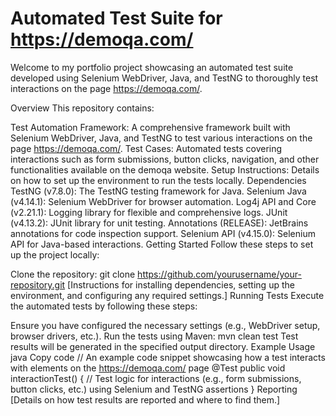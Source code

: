# Automated Test Suite for https://demoqa.com/

Welcome to my portfolio project showcasing an automated test suite developed using Selenium WebDriver, Java, and TestNG to thoroughly test interactions on the page https://demoqa.com/.

Overview
This repository contains:

Test Automation Framework: A comprehensive framework built with Selenium WebDriver, Java, and TestNG to test various interactions on the page https://demoqa.com/.
Test Cases: Automated tests covering interactions such as form submissions, button clicks, navigation, and other functionalities available on the demoqa website.
Setup Instructions: Details on how to set up the environment to run the tests locally.
Dependencies
TestNG (v7.8.0): The TestNG testing framework for Java.
Selenium Java (v4.14.1): Selenium WebDriver for browser automation.
Log4j API and Core (v2.21.1): Logging library for flexible and comprehensive logs.
JUnit (v4.13.2): JUnit library for unit testing.
Annotations (RELEASE): JetBrains annotations for code inspection support.
Selenium API (v4.15.0): Selenium API for Java-based interactions.
Getting Started
Follow these steps to set up the project locally:

Clone the repository: git clone https://github.com/yourusername/your-repository.git
[Instructions for installing dependencies, setting up the environment, and configuring any required settings.]
Running Tests
Execute the automated tests by following these steps:

Ensure you have configured the necessary settings (e.g., WebDriver setup, browser drivers, etc.).
Run the tests using Maven: mvn clean test
Test results will be generated in the specified output directory.
Example Usage
java
Copy code
// An example code snippet showcasing how a test interacts with elements on the https://demoqa.com/ page
@Test
public void interactionTest() {
    // Test logic for interactions (e.g., form submissions, button clicks, etc.) using Selenium and TestNG assertions
}
Reporting
[Details on how test results are reported and where to find them.]
